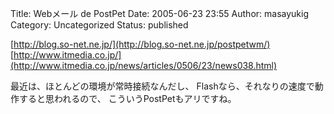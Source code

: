 Title: Webメール de PostPet
Date: 2005-06-23 23:55
Author: masayukig
Category: Uncategorized
Status: published

[http://blog.so-net.ne.jp/](http://blog.so-net.ne.jp/postpetwm/)
[http://www.itmedia.co.jp/](http://www.itmedia.co.jp/news/articles/0506/23/news038.html)

最近は、ほとんどの環境が常時接続なんだし、
Flashなら、それなりの速度で動作すると思われるので、
こういうPostPetもアリですね。
